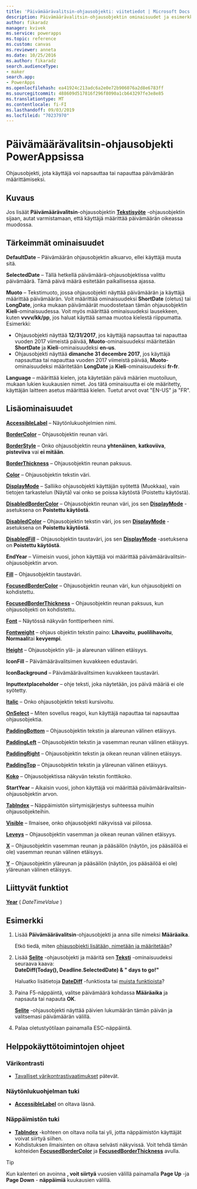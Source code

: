 ```yaml
---
title: 'Päivämäärävalitsin-ohjausobjekti: viitetiedot | Microsoft Docs'
description: Päivämäärävalitsin-ohjausobjektin ominaisuudet ja esimerkkejä
author: fikaradz
manager: kvivek
ms.service: powerapps
ms.topic: reference
ms.custom: canvas
ms.reviewer: anneta
ms.date: 10/25/2016
ms.author: fikaradz
search.audienceType:
- maker
search.app:
- PowerApps
ms.openlocfilehash: ea41924c213adc6a2e0e72b906076a2d8e6783ff
ms.sourcegitcommit: 488609d517816f296f8090a1cb643297fe3e8e85
ms.translationtype: MT
ms.contentlocale: fi-FI
ms.lasthandoff: 09/03/2019
ms.locfileid: "70237970"
---
```

# <a name="date-picker-control-in-powerapps"></a>Päivämäärävalitsin-ohjausobjekti PowerAppsissa
Ohjausobjekti, jota käyttäjä voi napsauttaa tai napauttaa päivämäärän määrittämiseksi.

## <a name="description"></a>Kuvaus
Jos lisäät **Päivämäärävalitsin**-ohjausobjektin **[Tekstisyöte](control-text-input.md)** -ohjausobjektin sijaan, autat varmistamaan, että käyttäjä määrittää päivämäärän oikeassa muodossa.

## <a name="key-properties"></a>Tärkeimmät ominaisuudet
**DefaultDate** – Päivämäärän ohjausobjektin alkuarvo, ellei käyttäjä muuta sitä.

**SelectedDate** – Tällä hetkellä päivämäärä-ohjausobjektissa valittu päivämäärä.  Tämä päivä määrä esitetään paikallisessa ajassa.

**Muoto** – Tekstimuoto, jossa ohjausobjekti näyttää päivämäärän ja käyttäjä määrittää päivämäärän. Voit määrittää ominaisuudeksi **ShortDate** (oletus) tai **LongDate**, jonka mukaan päivämäärät muodostetaan tämän ohjausobjektin **Kieli**-ominaisuudessa. Voit myös määrittää ominaisuudeksi lausekkeen, kuten **vvvv/kk/pp**, jos haluat käyttää samaa muotoa kielestä riippumatta. Esimerkki:

* Ohjausobjekti näyttää **12/31/2017**, jos käyttäjä napsauttaa tai napauttaa vuoden 2017 viimeistä päivää, **Muoto**-ominaisuudeksi määritetään **ShortDate** ja **Kieli**-ominaisuudeksi **en-us**.
* Ohjausobjekti näyttää **dimanche 31 decembre 2017**, jos käyttäjä napsauttaa tai napauttaa vuoden 2017 viimeistä päivää, **Muoto**-ominaisuudeksi määritetään **LongDate** ja **Kieli**-ominaisuudeksi **fr-fr**.

**Language** – määrittää kielen, jota käytetään päivä määrien muotoiluun, mukaan lukien kuukausien nimet. Jos tätä ominaisuutta ei ole määritetty, käyttäjän laitteen asetus määrittää kielen. Tuetut arvot ovat "EN-US" ja "FR".

## <a name="additional-properties"></a>Lisäominaisuudet
**[AccessibleLabel](properties-accessibility.md)** – Näytönlukuohjelmien nimi.

**[BorderColor](properties-color-border.md)** – Ohjausobjektin reunan väri.

**[BorderStyle](properties-color-border.md)** – Onko ohjausobjektin reuna **yhtenäinen**, **katkoviiva**, **pisteviiva** vai **ei mitään**.

**[BorderThickness](properties-color-border.md)** – Ohjausobjektin reunan paksuus.

**[Color](properties-color-border.md)** – Ohjausobjektin tekstin väri.

**[DisplayMode](properties-core.md)**  – Salliiko ohjausobjekti käyttäjän syötettä (Muokkaa), vain tietojen tarkastelun (Näytä) vai onko se poissa käytöstä (Poistettu käytöstä).

**[DisabledBorderColor](properties-color-border.md)** – Ohjausobjektin reunan väri, jos sen **[DisplayMode](properties-core.md)** -asetuksena on **Poistettu käytöstä**.

**[DisabledColor](properties-color-border.md)** – Ohjausobjektin tekstin väri, jos sen **[DisplayMode](properties-core.md)** -asetuksena on **Poistettu käytöstä**.

**[DisabledFill](properties-color-border.md)** – Ohjausobjektin taustaväri, jos sen **[DisplayMode](properties-core.md)** -asetuksena on **Poistettu käytöstä**.

**EndYear** – Viimeisin vuosi, johon käyttäjä voi määrittää päivämäärävalitsin-ohjausobjektin arvon.

**[Fill](properties-color-border.md)** – Ohjausobjektin taustaväri.

**[FocusedBorderColor](properties-color-border.md)**  – Ohjausobjektin reunan väri, kun ohjausobjekti on kohdistettu.

**[FocusedBorderThickness](properties-color-border.md)** – Ohjausobjektin reunan paksuus, kun ohjausobjekti on kohdistettu.

**[Font](properties-text.md)** – Näytössä näkyvän fonttiperheen nimi.

**[Fontweight](properties-text.md)** – ohjaus objektin tekstin paino: **Lihavoitu**, **puolilihavoitu**, **Normaali**tai **kevyempi**.

**[Height](properties-size-location.md)** – Ohjausobjektin ylä- ja alareunan välinen etäisyys.

**IconFill** – Päivämäärävalitsimen kuvakkeen edustaväri.

**IconBackground** – Päivämäärävalitsimen kuvakkeen taustaväri.

**Inputtextplaceholder** – ohje teksti, joka näytetään, jos päivä määriä ei ole syötetty.

**[Italic](properties-text.md)**  – Onko ohjausobjektin teksti kursivoitu.

**[OnSelect](properties-core.md)** – Miten sovellus reagoi, kun käyttäjä napauttaa tai napsauttaa ohjausobjektia.

**[PaddingBottom](properties-size-location.md)** – Ohjausobjektin tekstin ja alareunan välinen etäisyys.

**[PaddingLeft](properties-size-location.md)** – Ohjausobjektin tekstin ja vasemman reunan välinen etäisyys.

**[PaddingRight](properties-size-location.md)** – Ohjausobjektin tekstin ja oikean reunan välinen etäisyys.

**[PaddingTop](properties-size-location.md)** – Ohjausobjektin tekstin ja yläreunan välinen etäisyys.

**[Koko](properties-text.md)** – Ohjausobjektissa näkyvän tekstin fonttikoko.

**StartYear** – Aikaisin vuosi, johon käyttäjä voi määrittää päivämäärävalitsin-ohjausobjektin arvon.

**[TabIndex](properties-accessibility.md)** – Näppäimistön siirtymisjärjestys suhteessa muihin ohjausobjekteihin.

**[Visible](properties-core.md)** – Ilmaisee, onko ohjausobjekti näkyvissä vai piilossa.

**[Leveys](properties-size-location.md)** – Ohjausobjektin vasemman ja oikean reunan välinen etäisyys.

**[X](properties-size-location.md)** – Ohjausobjektin vasemman reunan ja pääsäilön (näytön, jos pääsäilöä ei ole) vasemman reunan välinen etäisyys.

**[Y](properties-size-location.md)** – Ohjausobjektin yläreunan ja pääsäilön (näytön, jos pääsäilöä ei ole) yläreunan välinen etäisyys.

## <a name="related-functions"></a>Liittyvät funktiot
**[Year](../functions/function-datetime-parts.md)** ( *DateTimeValue* )

## <a name="example"></a>Esimerkki
1. Lisää **Päivämäärävalitsin**-ohjausobjekti ja anna sille nimeksi **Määräaika**.

    Etkö tiedä, miten [ohjausobjekti lisätään, nimetään ja määritetään](../add-configure-controls.md)?
2. Lisää **[Selite](control-text-box.md)** -ohjausobjekti ja määritä sen **[Teksti](properties-core.md)** -ominaisuudeksi seuraava kaava:
   <br>**DateDiff(Today(), Deadline.SelectedDate) & " days to go!"**

    Haluatko lisätietoja **[DateDiff](../functions/function-dateadd-datediff.md)** -funktiosta tai [muista funktioista](../formula-reference.md)?
3. Paina F5-näppäintä, valitse päivämäärä kohdassa **Määräaika** ja napsauta tai napauta **OK**.

    **[Selite](control-text-box.md)** -ohjausobjekti näyttää päivien lukumäärän tämän päivän ja valitsemasi päivämäärän välillä.
4. Palaa oletustyötilaan painamalla ESC-näppäintä.


## <a name="accessibility-guidelines"></a>Helppokäyttötoimintojen ohjeet
### <a name="color-contrast"></a>Värikontrasti
* [Tavalliset värikontrastivaatimukset](../accessible-apps-color.md) pätevät.

### <a name="screen-reader-support"></a>Näytönlukuohjelman tuki
* **[AccessibleLabel](properties-accessibility.md)** on oltava läsnä.

### <a name="keyboard-support"></a>Näppäimistön tuki
* **[TabIndex](properties-accessibility.md)** -kohteen on oltava nolla tai yli, jotta näppäimistön käyttäjät voivat siirtyä siihen.
* Kohdistuksen ilmaisinten on oltava selvästi näkyvissä. Voit tehdä tämän kohteiden **[FocusedBorderColor](properties-color-border.md)** ja **[FocusedBorderThickness](properties-color-border.md)** avulla.

> [!TIP]
> Kun kalenteri on avoinna **, voit siirtyä** vuosien välillä painamalla **Page Up** -ja **Page Down** - **näppäimiä** kuukausien välillä.
